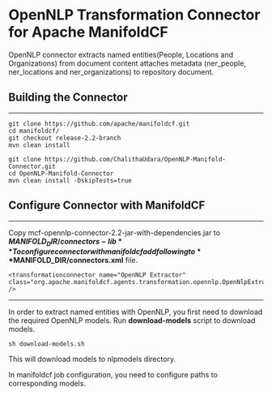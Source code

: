 # OpenNLP Transformation Connector for Apache ManifoldCF

OpenNLP connector extracts named entities(People, Locations and Organizations) from document content attaches metadata (ner_people, ner_locations and ner_organizations) to repository document.


## Building the Connector
---

```
git clone https://github.com/apache/manifoldcf.git
cd manifoldcf/
git checkout release-2.2-branch
mvn clean install 

git clone https://github.com/ChalithaUdara/OpenNLP-Manifold-Connector.git
cd OpenNLP-Manifold-Connector
mvn clean install -DskipTests=true
```

## Configure Connector with ManifoldCF
---

Copy mcf-opennlp-connector-2.2-jar-with-dependencies.jar to **$MANIFOLD_DIR/connectors-lib**
To configure connector with manifoldcf add following to **$MANIFOLD_DIR/connectors.xml** file.

```
<transformationconnector name="OpenNLP Extractor" class="org.apache.manifoldcf.agents.transformation.opennlp.OpenNlpExtractor" />
```
---

In order to extract named entities with OpenNLP, you first need to download the required OpenNLP models. Run **download-models** script to download models.

```
sh download-models.sh
```

This will download models to nlpmodels directory.

In manifoldcf job configuration, you need to configure paths to corresponding models.  




